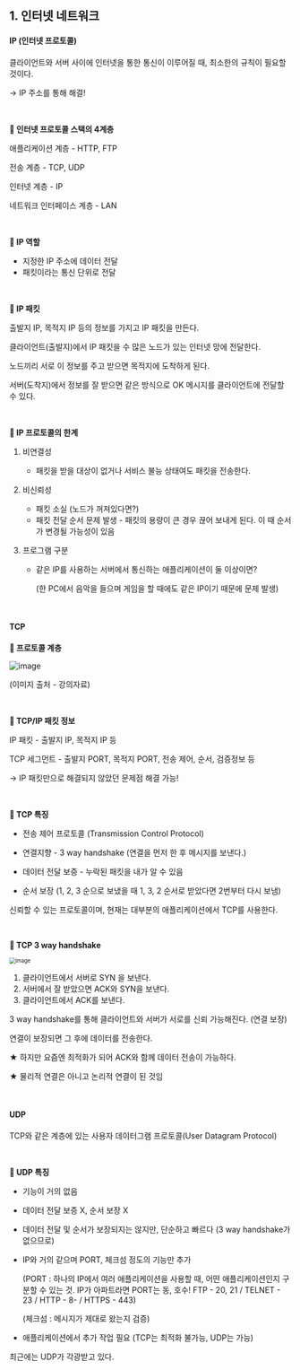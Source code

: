 ## 1. 인터넷 네트워크

#### IP (인터넷 프로토콜)

클라이언트와 서버 사이에 인터넷을 통한 통신이 이루어질 때, 최소한의 규칙이 필요할 것이다.

-> IP 주소를 통해 해결!

<br/>

**🍒 인터넷 프로토콜 스택의 4계층**

애플리케이션 계층 - HTTP, FTP

전송 계층 - TCP, UDP

인터넷 계층 - IP

네트워크 인터페이스 계층 - LAN

<br/>

**🍒 IP 역할**

* 지정한 IP 주소에 데이터 전달
* 패킷이라는 통신 단위로 전달

<br/>

**🍒 IP 패킷**

출발지 IP, 목적지 IP 등의 정보를 가지고 IP 패킷을 만든다.

클라이언트(출발지)에서 IP 패킷을 수 많은 노드가 있는 인터넷 망에 전달한다. 

노드끼리 서로 이 정보를 주고 받으면 목적지에 도착하게 된다.

서버(도착지)에서 정보를 잘 받으면 같은 방식으로 OK 메시지를 클라이언트에 전달할 수 있다.

<br/>

**🍒 IP 프로토콜의 한계**

1. 비연결성

   * 패킷을 받을 대상이 없거나 서비스 불능 상태여도 패킷을 전송한다.

2. 비신뢰성

   * 패킷 소실 (노드가 꺼져있다면?)
   * 패킷 전달 순서 문제 발생 - 패킷의 용량이 큰 경우 끊어 보내게 된다. 이 때 순서가 변경될 가능성이 있음

3. 프로그램 구분

   * 같은 IP를 사용하는 서버에서 통신하는 애플리케이션이 둘 이상이면? 

     (한 PC에서 음악을 들으며 게임을 할 때에도 같은 IP이기 때문에 문제 발생)

<br/>

#### TCP

**🍒 프로토콜 계층**

![image](https://user-images.githubusercontent.com/64277114/172280732-4376c1d1-20e3-4a68-86a2-7e74f4bcd790.png)

(이미지 출처 - 강의자료)

<br/>

**🍒 TCP/IP 패킷 정보**

IP 패킷 - 출발지 IP, 목적지 IP 등

TCP 세그먼트 - 출발지 PORT, 목적지 PORT, 전송 제어, 순서, 검증정보 등

-> IP 패킷만으로 해결되지 않았던 문제점 해결 가능!

<br/>

**🍒 TCP 특징** 

* 전송 제어 프로토콜 (Transmission Control Protocol)

* 연결지향 - 3 way handshake (연결을 먼저 한 후 메시지를 보낸다.)
* 데이터 전달 보증 - 누락된 패킷을 내가 알 수 있음
* 순서 보장 (1, 2, 3 순으로 보냈을 때 1, 3, 2 순서로 받았다면 2번부터 다시 보냄)

신뢰할 수 있는 프로토콜이며, 현재는 대부분의 애플리케이션에서 TCP를 사용한다.

<br/>

**🍒 TCP 3 way handshake**

<img src="https://user-images.githubusercontent.com/64277114/172281880-ac37aa92-301a-4225-8524-72d43fb6b3ef.png" alt="image" style="zoom: 67%;" />

1. 클라이언트에서 서버로 SYN 을 보낸다.
2. 서버에서 잘 받았으면 ACK와 SYN을 보낸다.
3. 클라이언트에서 ACK를 보낸다.

3 way handshake를 통해 클라이언트와 서버가 서로를 신뢰 가능해진다. (연결 보장)

연결이 보장되면 그 후에 데이터를 전송한다.

★ 하지만 요즘엔 최적화가 되어 ACK와 함께 데이터 전송이 가능하다.

★ 물리적 연결은 아니고 논리적 연결이 된 것임

<br/>

#### UDP

TCP와 같은 계층에 있는 사용자 데이터그램 프로토콜(User Datagram Protocol)

<br/>

**🍒 UDP 특징**

* 기능이 거의 없음

* 데이터 전달 보증 X, 순서 보장 X

* 데이터 전달 및 순서가 보장되지는 않지만, 단순하고 빠르다 (3 way handshake가 없으므로)

* IP와 거의 같으며 PORT, 체크섬 정도의 기능만 추가

  (PORT : 하나의 IP에서 여러 애플리케이션을 사용할 때, 어떤 애플리케이션인지 구분할 수 있는 것. IP가 아파트라면 PORT는 동, 호수! FTP - 20, 21 / TELNET - 23 / HTTP - 8- / HTTPS - 443)

  (체크섬 : 메시지가 제대로 왔는지 검증) 

* 애플리케이션에서 추가 작업 필요 (TCP는 최적화 불가능, UDP는 가능)

최근에는 UDP가 각광받고 있다.

